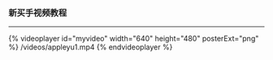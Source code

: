 ### 新买手视频教程

---


{% videoplayer id="myvideo" width="640" height="480" posterExt="png" %}
/videos/appleyu1.mp4
{% endvideoplayer %}
